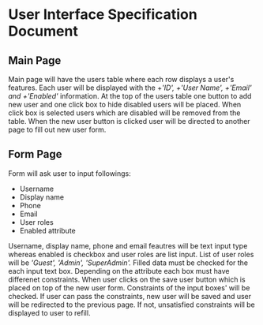 # User Interface Specification Document
## Main Page
Main page will have the users table where each row displays a user's features. Each user will be displayed with the +_'ID', +'User Name', +'Email' and +'Enabled'_ information. At the top of the users table one button to add new user and one click box to hide disabled users will be placed. When click box is selected users which are disabled will be removed from the table. When the new user button is clicked user will be directed to another page to fill out new user form. 
## Form Page
Form will ask user to input followings:
- Username 
- Display name 
- Phone
- Email 
- User roles 
- Enabled attribute

Username, display name, phone and email feautres will be text input type whereas enabled is checkbox and user roles are list input. List of user roles will be _'Guest', 'Admin', 'SuperAdmin'._ Filled data must be checked for the each input text box. Depending on the attribute each box must have differenet constraints. When user clicks on the save user button which is placed on top of the new user form. Constraints of the input boxes' will be checked. If user can pass the constraints, new user will be saved and user will be redirected to the previous page. If not, unsatisfied constraints will be displayed to user to refill.
